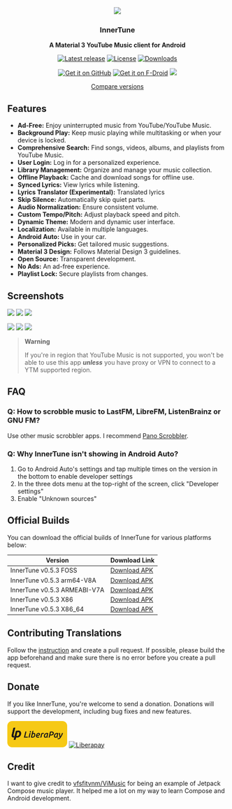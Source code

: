 <div align="center">
  <a href="https://github.com/z-huang/InnerTune">
    <img src="https://raw.githubusercontent.com/z-huang/InnerTune/dev/app/src/main/res/mipmap-xxxhdpi/ic_launcher_round.webp" height="72">
  </a>
  <h3>
    <b>
      InnerTune
    </b>
  </h3>
  <b>
    A Material 3 YouTube Music client for Android
  </b>
  <p>

  [![Latest release](https://img.shields.io/github/v/release/z-huang/InnerTune?include_prereleases)](https://github.com/z-huang/music/releases)
  [![License](https://img.shields.io/github/license/z-huang/InnerTune)](https://www.gnu.org/licenses/gpl-3.0)
  [![Downloads](https://img.shields.io/github/downloads/z-huang/InnerTune/total)](https://github.com/z-huang/InnerTune/releases)

  [<img src="https://github.com/machiav3lli/oandbackupx/blob/034b226cea5c1b30eb4f6a6f313e4dadcbb0ece4/badge_github.png" alt="Get it on GitHub" height="80">](https://github.com/z-huang/InnerTune/releases/latest)
  [<img src="https://fdroid.gitlab.io/artwork/badge/get-it-on.png" alt="Get it on F-Droid" height="80">](https://f-droid.org/packages/com.zionhuang.music)
  [<img src="https://gitlab.com/IzzyOnDroid/repo/-/raw/master/assets/IzzyOnDroid.png" height="80">](https://apt.izzysoft.de/fdroid/index/apk/com.zionhuang.music)

  [Compare versions](https://github.com/z-huang/InnerTune/wiki/App-Versions)
</div>

## Features

- **Ad-Free:** Enjoy uninterrupted music from YouTube/YouTube Music.
- **Background Play:** Keep music playing while multitasking or when your device is locked.
- **Comprehensive Search:** Find songs, videos, albums, and playlists from YouTube Music.
- **User Login:** Log in for a personalized experience.
- **Library Management:** Organize and manage your music collection.
- **Offline Playback:** Cache and download songs for offline use.
- **Synced Lyrics:** View lyrics while listening.
- **Lyrics Translator (Experimental):** Translated lyrics
- **Skip Silence:** Automatically skip quiet parts.
- **Audio Normalization:** Ensure consistent volume.
- **Custom Tempo/Pitch:** Adjust playback speed and pitch.
- **Dynamic Theme:** Modern and dynamic user interface.
- **Localization:** Available in multiple languages.
- **Android Auto:** Use in your car.
- **Personalized Picks:** Get tailored music suggestions.
- **Material 3 Design:** Follows Material Design 3 guidelines.
- **Open Source:** Transparent development.
- **No Ads:** An ad-free experience.
- **Playlist Lock:** Secure playlists from changes.

## Screenshots

<p float="left">
  <img src="https://raw.githubusercontent.com/z-huang/InnerTune/dev/fastlane/metadata/android/en-US/images/phoneScreenshots/01.jpg" width="200" />
  <img src="https://raw.githubusercontent.com/z-huang/InnerTune/dev/fastlane/metadata/android/en-US/images/phoneScreenshots/02.jpg" width="200" />
  <img src="https://raw.githubusercontent.com/z-huang/InnerTune/dev/fastlane/metadata/android/en-US/images/phoneScreenshots/03.jpg" width="200" />
</p>
<p float="left">
  <img src="https://raw.githubusercontent.com/z-huang/InnerTune/dev/fastlane/metadata/android/en-US/images/phoneScreenshots/04.jpg" width="200" />
  <img src="https://raw.githubusercontent.com/z-huang/InnerTune/dev/fastlane/metadata/android/en-US/images/phoneScreenshots/05.jpg" width="200" />
  <img src="https://raw.githubusercontent.com/z-huang/InnerTune/dev/fastlane/metadata/android/en-US/images/phoneScreenshots/06.jpg" width="200" />
</p>

> **Warning**
>
>If you're in region that YouTube Music is not supported, you won't be able to use this app
***unless*** you have proxy or VPN to connect to a YTM supported region.

## FAQ

### Q: How to scrobble music to LastFM, LibreFM, ListenBrainz or GNU FM?

Use other music scrobbler apps. I
recommend [Pano Scrobbler](https://play.google.com/store/apps/details?id=com.arn.scrobble).

### Q: Why InnerTune isn't showing in Android Auto?

1. Go to Android Auto's settings and tap multiple times on the version in the bottom to enable
   developer settings
2. In the three dots menu at the top-right of the screen, click "Developer settings"
3. Enable "Unknown sources"

## Official Builds

You can download the official builds of InnerTune for various platforms below:

| Version                         | Download Link                                    |
| --------------------------------| ----------------------------------------------- |
| InnerTune v0.5.3 FOSS           | [Download APK](https://github.com/z-huang/InnerTune/releases/download/v0.5.3/InnerTune_v0.5.3_foss.apk) |
| InnerTune v0.5.3 arm64-V8A      | [Download APK](https://github.com/z-huang/InnerTune/releases/download/v0.5.3/InnerTune_v0.5.3_full_arm64-v8a.apk) |
| InnerTune v0.5.3 ARMEABI-V7A    | [Download APK](https://github.com/z-huang/InnerTune/releases/download/v0.5.3/InnerTune_v0.5.3_full_armeabi-v7a.apk) |
| InnerTune v0.5.3 X86            | [Download APK](https://github.com/z-huang/InnerTune/releases/download/v0.5.3/InnerTune_v0.5.3_full_x86.apk) |
| InnerTune v0.5.3 X86_64         | [Download APK](https://github.com/z-huang/InnerTune/releases/download/v0.5.3/InnerTune_v0.5.3_full_x86_64.apk) |

## Contributing Translations

Follow the [instruction](https://developer.android.com/guide/topics/resources/localization) and
create a pull request. If possible, please build the app beforehand and make sure there is no error
before you create a pull request.

## Donate

If you like InnerTune, you're welcome to send a donation. Donations will support the development,
including bug fixes and new features.

<a href="https://liberapay.com/zionhuang"><img src="https://raw.githubusercontent.com/z-huang/InnerTune/dev/assets/liberapay.png" alt="Liberapay" height="60" ></a>
<a href="https://www.buymeacoffee.com/zionhuang"><img src="https://raw.githubusercontent.com/z-huang/InnerTune/dev/assets/buymeacoffee.png" alt="Liberapay" height="60" ></a>

## Credit

I want to give credit to [vfsfitvnm/ViMusic](https://github.com/vfsfitvnm/ViMusic) for being an
example of Jetpack Compose music player. It helped me a lot on my way to learn Compose and
Android development.